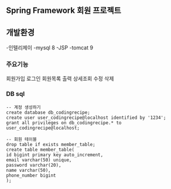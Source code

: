 ## Spring Framework 회원 프로젝트

## 개발환경
-인텔리제이
-mysql 8
-JSP
-tomcat 9

### 주요기능
회원가입
로그인
회원목록 출력
상세조회
수정
삭제


### DB sql
```
-- 계정 생성하기
create database db_codingrecipe;
create user user_codingrecipe@localhost identified by '1234';
grant all privileges on db_codingrecipe.* to user_codingrecipe@localhost;

-- 회원 테이블
drop table if exists member_table;
create table member_table(
id bigint primary key auto_increment,
email varchar(50) unique,
password varchar(20),
name varchar(50),
phone_number bigint
); 